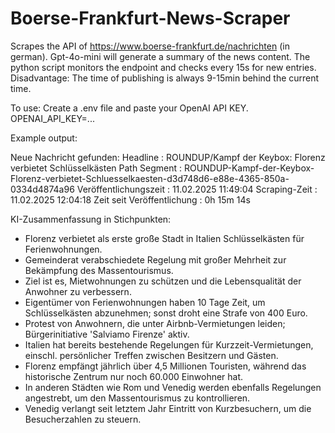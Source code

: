 # Boerse-Frankfurt-News-Scraper
Scrapes the API of https://www.boerse-frankfurt.de/nachrichten (in german). Gpt-4o-mini will generate a summary of the news content. 
The python script monitors the endpoint and checks every 15s for new entries. 
Disadvantage: The time of publishing is always 9-15min behind the current time.

To use: Create a .env file and paste your OpenAI API KEY. OPENAI_API_KEY=...

Example output:

Neue Nachricht gefunden:
  Headline                   : ROUNDUP/Kampf der Keybox: Florenz verbietet Schlüsselkästen
  Path Segment               : ROUNDUP-Kampf-der-Keybox-Florenz-verbietet-Schluesselkaesten-d3d748d6-e88e-4365-850a-0334d4874a96
  Veröffentlichungszeit      : 11.02.2025 11:49:04
  Scraping-Zeit              : 11.02.2025 12:04:18
  Zeit seit Veröffentlichung : 0h 15m 14s

KI-Zusammenfassung in Stichpunkten:
- Florenz verbietet als erste große Stadt in Italien Schlüsselkästen für Ferienwohnungen.
- Gemeinderat verabschiedete Regelung mit großer Mehrheit zur Bekämpfung des Massentourismus.
- Ziel ist es, Mietwohnungen zu schützen und die Lebensqualität der Anwohner zu verbessern.
- Eigentümer von Ferienwohnungen haben 10 Tage Zeit, um Schlüsselkästen abzunehmen; sonst droht eine Strafe von 400 Euro.
- Protest von Anwohnern, die unter Airbnb-Vermietungen leiden; Bürgerinitiative 'Salviamo Firenze' aktiv.
- Italien hat bereits bestehende Regelungen für Kurzzeit-Vermietungen, einschl. persönlicher Treffen zwischen Besitzern und Gästen.
- Florenz empfängt jährlich über 4,5 Millionen Touristen, während das historische Zentrum nur noch 60.000 Einwohner hat.
- In anderen Städten wie Rom und Venedig werden ebenfalls Regelungen angestrebt, um den Massentourismus zu kontrollieren.
- Venedig verlangt seit letztem Jahr Eintritt von Kurzbesuchern, um die Besucherzahlen zu steuern.

